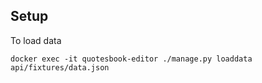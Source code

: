 


## Setup

To load data

```
docker exec -it quotesbook-editor ./manage.py loaddata api/fixtures/data.json
```